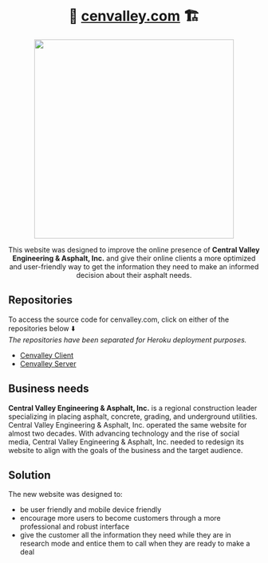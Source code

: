 <h1 align="center">🚧 <a href="https://cenvalley.com">cenvalley.com</a> 🏗️</h1>

<p align="center"><img src="https://user-images.githubusercontent.com/38739342/131262100-8d97dd30-be4f-4f4f-8816-ed8c956a3a5e.png" width="400" /></p>

<p align="center">This website was designed to improve the online presence of <b>Central Valley Engineering & Asphalt, Inc.</b> and give their online clients a more optimized and user-friendly way to get the information they need to make an informed decision about their asphalt needs.</p>

## Repositories
To access the source code for cenvalley.com, click on either of the repositories below ⬇️\
*The repositories have been separated for Heroku deployment purposes.*
- [Cenvalley Client](https://github.com/maxmonciardini/cenvalley-client)
- [Cenvalley Server](https://github.com/maxmonciardini/cenvalley-server)

## Business needs
**Central Valley Engineering & Asphalt, Inc.** is a regional construction leader specializing in placing asphalt, concrete, grading, and underground utilities. Central Valley Engineering & Asphalt, Inc. operated the same website for almost two decades. With advancing technology and the rise of social media, Central Valley Engineering & Asphalt, Inc. needed to redesign its website to align with the goals of the business and the target audience. 

## Solution
The new website was designed to:
- be user friendly and mobile device friendly
- encourage more users to become customers through a more professional and robust interface
- give the customer all the information they need while they are in research mode and entice them to call when they are ready to make a deal

